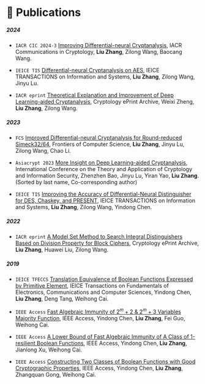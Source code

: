 
# 📝 Publications 

##### 2024 

- ``IACR CIC 2024-3`` [Improving Differential-neural Cryptanalysis](https://cic.iacr.org/p/1/3/13), IACR Communications in Cryptology, **Liu Zhang**, Zilong Wang, Baocang Wang.

- ``IEICE TIS`` [Differential-neural Cryptanalysis on AES](https://search.ieice.org/bin/summary.php?id=e107-d_10_1372), IEICE TRANSACTIONS on Information and Systems, **Liu Zhang**, Zilong Wang, Jinyu Lu.

- ``IACR eprint`` [Theoretical Explanation and Improvement of Deep Learning-aided Cryptanalysis](https://eprint.iacr.org/2024/322), Cryptology ePrint Archive, Weixi Zheng, **Liu Zhang**, Zilong Wang.

##### 2023

- ``FCS`` [Improved Differential-neural Cryptanalysis for Round-reduced Simeck32/64](https://link.springer.com/article/10.1007/s11704-023-3261-z), Frontiers of Computer Science, **Liu Zhang**, Jinyu Lu, Zilong Wang, Chao Li.
  
- ``Asiacrypt 2023`` [More Insight on Deep Learning-aided Cryptanalysis](https://link.springer.com/chapter/10.1007/978-981-99-8727-6_15), International Conference on the Theory and Application of Cryptology and Information Security, Zhenzhen Bao, Jinyu Lu, Yiran Yao, **Liu Zhang**. (Sorted by last name, Co-corresponding author)
  
- ``IEICE TIS`` [Improving the Accuracy of Differential-Neural Distinguisher for DES, Chaskey, and PRESENT](https://search.ieice.org/bin/summary.php?id=e106-d_7_1240), IEICE TRANSACTIONS on Information and Systems, **Liu Zhang**, Zilong Wang, Yindong Chen. 

##### 2022

- ``IACR eprint`` [A Model Set Method to Search Integral Distinguishers Based on Division Property for Block Ciphers](https://eprint.iacr.org/2022/720), Cryptology ePrint Archive, **Liu Zhang**, Huawei Liu, Zilong Wang.

##### 2019

- ``IEICE TFECCS`` [Translation Equivalence of Boolean Functions Expressed by Primitive Element](https://search.ieice.org/bin/summary.php?id=e102-a_4_672), IEICE Transactions on Fundamentals of Electronics, Communications and Computer Sciences, Yindong Chen, **Liu Zhang**, Deng Tang, Weihong Cai.

- ``IEEE Access`` [Fast Algebraic Immunity of $2^ m+ 2 \ \& \ 2^ m+ 3$ Variables Majority Function](https://ieeexplore.ieee.org/abstract/document/8737939), IEEE Access, Yindong Chen, **Liu Zhang**, Fei Guo, Weihong Cai.

- ``IEEE Access`` [A Lower Bound of Fast Algebraic Immunity of A Class of 1-resilient Boolean Functions](https://ieeexplore.ieee.org/abstract/document/8755285), IEEE Access, Yindong Chen, **Liu Zhang**, Jianlong Xu, Weihong Cai.
  
- ``IEEE Access`` [Constructing Two Classes of Boolean Functions with Good Cryptographic Properties](https://ieeexplore.ieee.org/abstract/document/8868156), IEEE Access, Yindong Chen, **Liu Zhang**, Zhangquan Gong, Weihong Cai.